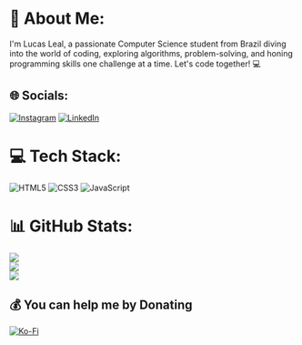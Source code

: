 # 💫 About Me:
I'm Lucas Leal, a passionate Computer Science student from Brazil diving into the world of coding, exploring algorithms, problem-solving, and honing programming skills one challenge at a time. Let's code together! 💻


## 🌐 Socials:
[![Instagram](https://img.shields.io/badge/Instagram-%23E4405F.svg?logo=Instagram&logoColor=white)](https://instagram.com/@social.lucasleal) [![LinkedIn](https://img.shields.io/badge/LinkedIn-%230077B5.svg?logo=linkedin&logoColor=white)](https://linkedin.com/in/lucaslealmartins) 

# 💻 Tech Stack:
![HTML5](https://img.shields.io/badge/html5-%23E34F26.svg?style=for-the-badge&logo=html5&logoColor=white) ![CSS3](https://img.shields.io/badge/css3-%231572B6.svg?style=for-the-badge&logo=css3&logoColor=white) ![JavaScript](https://img.shields.io/badge/javascript-%23323330.svg?style=for-the-badge&logo=javascript&logoColor=%23F7DF1E)
# 📊 GitHub Stats:
![](https://github-readme-stats.vercel.app/api?username=lealistic&theme=dark&hide_border=false&include_all_commits=false&count_private=false)<br/>
![](https://github-readme-streak-stats.herokuapp.com/?user=lealistic&theme=dark&hide_border=false)<br/>
![](https://github-readme-stats.vercel.app/api/top-langs/?username=lealistic&theme=dark&hide_border=false&include_all_commits=false&count_private=false&layout=compact)

  ## 💰 You can help me by Donating
  [![Ko-Fi](https://img.shields.io/badge/Ko--fi-F16061?style=for-the-badge&logo=ko-fi&logoColor=white)](https://ko-fi.com/lealistic) 

  
<!-- Proudly created with GPRM ( https://gprm.itsvg.in ) -->
